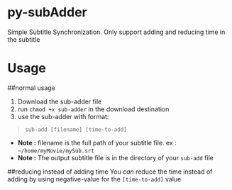 # py-subAdder
Simple Subtitle Synchronization. Only support adding and reducing time in the subtitle

# Usage
##normal usage
1. Download the sub-adder file
2. run `chmod +x sub-adder` in the download destination
3. use the sub-adder with format:
> `sub-add [filename] [time-to-add]`
* **Note :** filename is the full path of your subtitle file. ex : `~/home/myMovie/mySub.srt`
* **Note :** The output subtitle file is in the directory of your `sub-add` file

##reducing instead of adding time
You *can* reduce the time instead of adding by using negative-value for the `[time-to-add]` value
